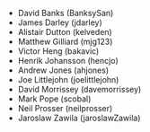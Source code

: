 * David Banks (BanksySan)
* James Darley (jdarley)
* Alistair Dutton (kelveden)
* Matthew Gilliard (mjg123)
* Victor Heng (bakavic)
* Henrik Johansson (hencjo)
* Andrew Jones (ahjones)
* Joe Littlejohn (joelittlejohn)
* David Morrissey (davemorrissey)
* Mark Pope (scobal)
* Neil Prosser (neilprosser)
* Jaroslaw Zawila (jaroslawZawila)
